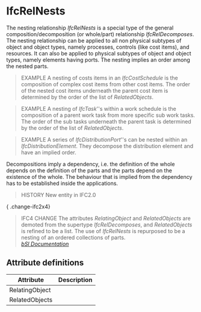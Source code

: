 IfcRelNests
===========
The nesting relationship _IfcRelNests_ is a special type of the general
composition/decomposition (or whole/part) relationship _IfcRelDecomposes_. The
nesting relationship can be applied to all non physical subtypes of object and
object types, namely processes, controls (like cost items), and resources. It
can also be applied to physical subtypes of object and object types, namely
elements having ports. The nesting implies an order among the nested parts.  
  
> EXAMPLE  A nesting of costs items in an _IfcCostSchedule_ is the composition
> of complex cost items from other cost items. The order of the nested cost
> items underneath the parent cost item is determined by the order of the list
> of _RelatedObjects_.  
  
> EXAMPLE  A nesting of _IfcTask_''s within a work schedule is the composition
> of a parent work task from more specific sub work tasks. The order of the
> sub tasks underneath the parent task is determined by the order of the list
> of _RelatedObjects_.  
  
> EXAMPLE  A series of _IfcDistributionPort_''s can be nested within an
> _IfcDistributionElement_. They decompose the distribution element and have
> an implied order.  
  
Decompositions imply a dependency, i.e. the definition of the whole depends on
the definition of the parts and the parts depend on the existence of the
whole. The behaviour that is implied from the dependency has to be established
inside the applications.  
  
> HISTORY  New entity in IFC2.0  
  
{ .change-ifc2x4}  
> IFC4 CHANGE  The attributes _RelatingObject_ and _RelatedObjects_ are
> demoted from the supertype _IfcRelDecomposes_, and _RelatedObjects_ is
> refined to be a list. The use of _IfcRelNests_ is repurposed to be a nesting
> of an ordered collections of parts.  
[ _bSI
Documentation_](https://standards.buildingsmart.org/IFC/DEV/IFC4_2/FINAL/HTML/schema/ifckernel/lexical/ifcrelnests.htm)


Attribute definitions
---------------------
| Attribute      | Description   |
|----------------|---------------|
| RelatingObject |               |
| RelatedObjects |               |

